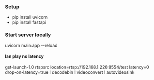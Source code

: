 ### Setup
- pip install uvicorn
- pip install fastapi
### Start server locally
uvicorn main:app --reload
#### lan play no latency
gst-launch-1.0 rtspsrc location=rtsp://192.168.1.226:8554/test latency=0 drop-on-latency=true ! decodebin ! videoconvert ! autovideosink